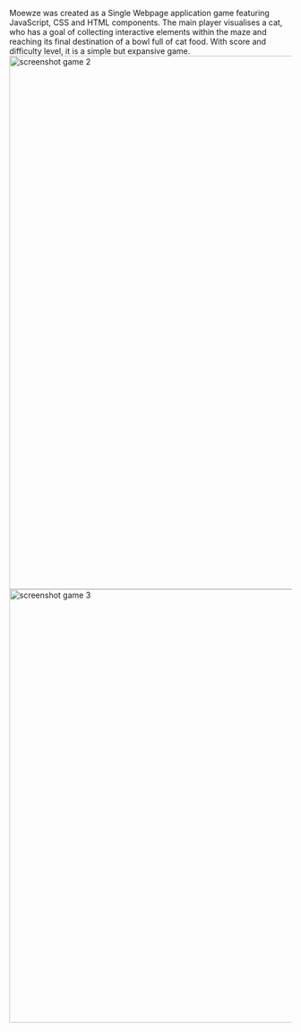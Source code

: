 Moewze was created as a Single Webpage application game featuring JavaScript, CSS and HTML components. The main player visualises a cat, who has a goal of collecting interactive elements within the maze and reaching its final destination of a bowl full of cat food. With score and difficulty level, it is a simple but expansive game.
<img width="1340" height="951" alt="screenshot game 2" src="https://github.com/user-attachments/assets/d14c8342-015a-40be-8a8b-b69ea55e1837" />
<img width="1185" height="773" alt="screenshot game 3" src="https://github.com/user-attachments/assets/9f46f8ee-43cd-4081-9039-cbadd98802c7" />
